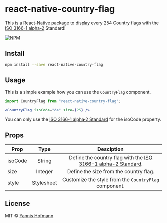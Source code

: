 # react-native-country-flag

This is a React-Native package to display every 254 Country flags with the [ISO 3166-1 alpha-2](https://en.wikipedia.org/wiki/ISO_3166-1_alpha-2) Standard!

[![NPM](https://img.shields.io/npm/v/react-native-country-flag.svg)](https://www.npmjs.com/package/react-native-country-flag)

## Install

```bash
npm install --save react-native-country-flag
```

## Usage

This is a simple example how you can use the `CountryFlag` component.

```jsx
import CountryFlag from "react-native-country-flag";

<CountryFlag isoCode="de" size={25} />
```

You can only use the [ISO 3166-1 alpha-2 Standard](https://en.wikipedia.org/wiki/ISO_3166-1_alpha-2) for the isoCode property.

## Props

| Prop    |       Type        |                                                    Desciption                                                    |
| ------- | :---------------: | :--------------------------------------------------------------------------------------------------------------: |
| isoCode |      String       | Define the country flag with the [ISO 3166-1 alpha-2 Standard](https://en.wikipedia.org/wiki/ISO_3166-1_alpha-2). |
| size    |      Integer      |Define the size from the country flag.                                            |
| style   |    Stylesheet     |Customize the style from the `CountryFlag` component.                             |                              

## License

MIT © [Yannis Hofmann](https://github.com/YannisHofmann)
